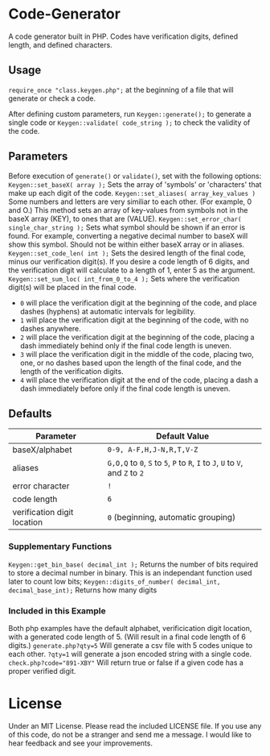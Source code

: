 # Code-Generator
A code generator built in PHP. Codes have verification digits, defined length, and defined characters.

## Usage
`require_once "class.keygen.php";` at the beginning of a file that will generate or check a code.

After defining custom parameters, run `Keygen::generate();` to generate a single code or `Keygen::validate( code_string );` to check the validity of the code.

## Parameters
Before execution of `generate()` or `validate()`, set with the following options:
`Keygen::set_baseX( array );` Sets the array of 'symbols' or 'characters' that make up each digit of the code. 
`Keygen::set_aliases( array_key_values )` Some numbers and letters are very similiar to each other. (For example, 0 and O.) This method sets an array of key-values from symbols not in the baseX array (KEY), to ones that are (VALUE).
`Keygen::set_error_char( single_char_string );` Sets what symbol should be shown if an error is found. For example, converting a negative decimal number to baseX will show this symbol. Should not be within either baseX array or in aliases.
`Keygen::set_code_len( int );` Sets the desired length of the final code, minus our verification digit(s). If you desire a code length of 6 digits, and the verification digit will calculate to a length of 1, enter 5 as the argument. 
`Keygen::set_sum_loc( int_from_0_to_4 );` Sets where the verification digit(s) will be placed in the final code.
- `0` will place the verification digit at the beginning of the code, and place dashes (hyphens) at automatic intervals for legibility.
- `1` will place the verification digit at the beginning of the code, with no dashes anywhere.
- `2` will place the verification digit at the beginning of the code, placing a dash immediately behind only if the final code length is uneven.
- `3` will place the verification digit in the middle of the code, placing two, one, or no dashes based upon the length of the final code, and the length of the verification digits.
- `4` will place the verification digit at the end of the code, placing a dash a dash immediately before only if the final code length is uneven.

## Defaults
| Parameter | Default Value |
|-----------|---------------|
| baseX/alphabet | `0-9, A-F,H,J-N,R,T,V-Z` |
| aliases | `G,O,Q` to `0`, `S` to `5`, `P` to `R`, `I` to `J`, `U` to `V`, and `Z` to `2` |
| error character | `!` |
| code length | `6` |
| verification digit location | `0` (beginning, automatic grouping) |


### Supplementary Functions
`Keygen::get_bin_base( decimal_int );` Returns the number of bits required to store a decimal number in binary. This is an independant function used later to count low bits;
`Keygen::digits_of_number( decimal_int, decimal_base_int);` Returns how many digits

### Included in this Example
Both php examples have the default alphabet, verificication digit location, with a generated code length of 5. (Will result in a final code length of 6 digits.)
`generate.php?qty=5` Will generate a csv file with 5 codes unique to each other. `?qty=1` will generate a json encoded string with a single code.
`check.php?code="891-XBY"` Will return true or false if a given code has a proper verified digit.

# License
Under an MIT License. Please read the included LICENSE file. If you use any of this code, do not be a stranger and send me a message. I would like to hear feedback and see your improvements.